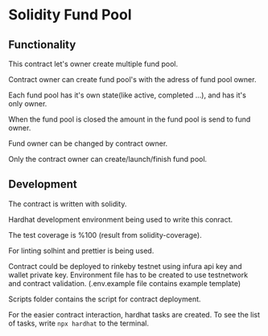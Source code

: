 # Solidity Fund Pool

## Functionality
This contract let's owner create multiple fund pool.

Contract owner can create fund pool's with the adress of fund pool owner.

Each fund pool has it's own state(like active, completed ...), and has it's only owner.

When the fund pool is closed the amount in the fund pool is send to fund owner.

Fund owner can be changed by contract owner.

Only the contract owner can create/launch/finish fund pool.

## Development

The contract is written with solidity.

Hardhat development environment being used to write this conract.

The test coverage is %100 (result from solidity-coverage).

For linting solhint and prettier is being used.

Contract could be deployed to rinkeby testnet using infura api key and wallet private key.
Environment file has to be created to use testnetwork and contract validation. (.env.example file contains example template)

Scripts folder contains the script for contract deployment.

For the easier contract interaction, hardhat tasks are created.
To see the list of tasks, write `npx hardhat` to the terminal.